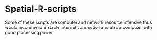 # Spatial-R-scripts
Some of these scripts are computer and network resource intensive
thus would recommend a stable internet connection and also a computer with good processing power
